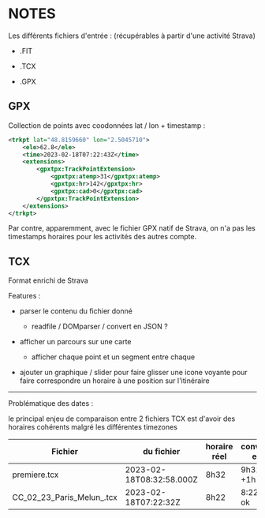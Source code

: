 # NOTES

Les différents fichiers d'entrée : (récupérables à partir d'une activité Strava) 

- .FIT

- .TCX

- .GPX

## GPX

Collection de points avec coodonnées lat / lon + timestamp : 

```xml
<trkpt lat="48.8159660" lon="2.5045710">
    <ele>62.8</ele>
    <time>2023-02-18T07:22:43Z</time>
    <extensions>
        <gpxtpx:TrackPointExtension>
            <gpxtpx:atemp>31</gpxtpx:atemp>
            <gpxtpx:hr>142</gpxtpx:hr>
            <gpxtpx:cad>0</gpxtpx:cad>
        </gpxtpx:TrackPointExtension>
    </extensions>
</trkpt>
```

Par contre, apparemment, avec le fichier GPX natif de Strava, on n'a pas les timestamps horaires pour les activités des autres compte. 

## TCX

Format enrichi de Strava 

Features : 

- parser le contenu du fichier donné
  
  - readfile / DOMparser / convert en JSON ? 

- afficher un parcours sur une carte
  
  - afficher chaque point et un segment entre chaque

- ajouter un graphique / slider pour faire glisser une icone voyante pour faire correspondre un horaire à une position sur l'itinéraire 

-----

Problématique des dates : 

le principal enjeu de comparaison entre 2 fichiers TCX est d'avoir des horaires cohérents malgré les différentes timezones 

| Fichier                   | <Time> du fichier        | horaire réel | converti en |
| ------------------------- | ------------------------ | ------------ | ----------- |
| premiere.tcx              | 2023-02-18T08:32:58.000Z | 8h32         | 9h32 : +1h  |
| CC_02_23_Paris_Melun_.tcx | 2023-02-18T07:22:32Z     | 8h22         | 8:22 : ok   |

